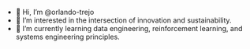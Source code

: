 - 👋 Hi, I’m @orlando-trejo
- 👀 I’m interested in the intersection of innovation and sustainability.
- 🌱 I’m currently learning data engineering, reinforcement learning, and systems engineering principles.

<!---
orlando-trejo/orlando-trejo is a ✨ special ✨ repository because its `README.md` (this file) appears on your GitHub profile.
You can click the Preview link to take a look at your changes.
--->
